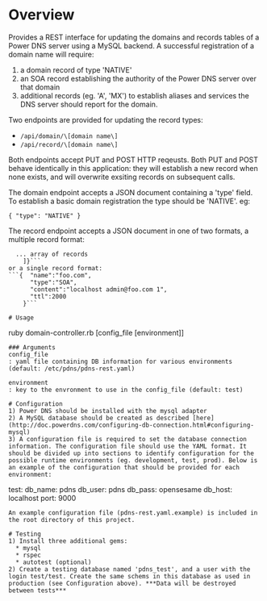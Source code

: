 # Overview

Provides a REST interface for updating the domains and records tables of a Power DNS server using a MySQL backend. A successful registration of a domain name will require:
1) a domain record of type 'NATIVE'
2) an SOA record establishing the authority of the Power DNS server over that domain
3) additional records (eg. 'A', 'MX') to establish aliases and services the DNS server should report for the domain.

Two endpoints are provided for updating the record types:
* ```/api/domain/\[domain name\]```
* ```/api/record/\[domain name\]```

Both endpoints accept PUT and POST HTTP reqeusts. Both PUT and POST behave identically in this application: they will establish a new record when none exists, and will overwrite exsiting records on subsequent calls.

The domain endpoint accepts a JSON document containing a 'type' field. To establish a basic domain registration the type should be 'NATIVE'. eg:

```{ "type": "NATIVE" }```

The record endpoint accepts a JSON document in one of two formats, a multiple record format:
```{ "records": [
  ... array of records
    ]}```
or a single record format:
```{  "name":"foo.com",
      "type":"SOA",
      "content":"localhost admin@foo.com 1",
      "ttl":2000
    }```

# Usage

```
ruby domain-controller.rb [config_file [environment]]
```
### Arguments
config_file
: yaml file containing DB information for various environments (default: /etc/pdns/pdns-rest.yaml)

environment
: key to the envronment to use in the config_file (default: test)

# Configuration
1) Power DNS should be installed with the mysql adapter
2) A MySQL database should be created as described [here](http://doc.powerdns.com/configuring-db-connection.html#configuring-mysql)
3) A configuration file is required to set the database connection information. The configuration file should use the YAML format. It should be divided up into sections to identify configuration for the possible runtime environments (eg. development, test, prod). Below is an example of the configuration that should be provided for each environment:
```
test:
   db_name: pdns
   db_user: pdns
   db_pass: opensesame
   db_host: localhost
   port: 9000
```
An example configuration file (pdns-rest.yaml.example) is included in the root directory of this project.

# Testing
1) Install three additional gems:
  * mysql
  * rspec
  * autotest (optional)
2) Create a testing database named 'pdns_test', and a user with the login test/test. Create the same schems in this database as used in production (see Configuration above). ***Data will be destroyed between tests***